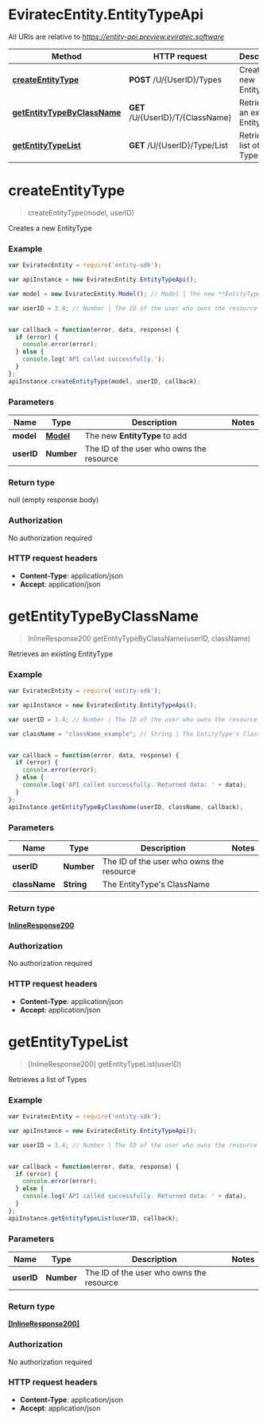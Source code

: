 # EviratecEntity.EntityTypeApi

All URIs are relative to *https://entity-api.preview.eviratec.software*

Method | HTTP request | Description
------------- | ------------- | -------------
[**createEntityType**](EntityTypeApi.md#createEntityType) | **POST** /U/{UserID}/Types | Creates a new EntityType
[**getEntityTypeByClassName**](EntityTypeApi.md#getEntityTypeByClassName) | **GET** /U/{UserID}/T/{ClassName} | Retrieves an existing EntityType
[**getEntityTypeList**](EntityTypeApi.md#getEntityTypeList) | **GET** /U/{UserID}/Type/List | Retrieves a list of Types


<a name="createEntityType"></a>
# **createEntityType**
> createEntityType(model, userID)

Creates a new EntityType



### Example
```javascript
var EviratecEntity = require('entity-sdk');

var apiInstance = new EviratecEntity.EntityTypeApi();

var model = new EviratecEntity.Model(); // Model | The new **EntityType** to add

var userID = 3.4; // Number | The ID of the user who owns the resource


var callback = function(error, data, response) {
  if (error) {
    console.error(error);
  } else {
    console.log('API called successfully.');
  }
};
apiInstance.createEntityType(model, userID, callback);
```

### Parameters

Name | Type | Description  | Notes
------------- | ------------- | ------------- | -------------
 **model** | [**Model**](Model.md)| The new **EntityType** to add | 
 **userID** | **Number**| The ID of the user who owns the resource | 

### Return type

null (empty response body)

### Authorization

No authorization required

### HTTP request headers

 - **Content-Type**: application/json
 - **Accept**: application/json

<a name="getEntityTypeByClassName"></a>
# **getEntityTypeByClassName**
> InlineResponse200 getEntityTypeByClassName(userID, className)

Retrieves an existing EntityType



### Example
```javascript
var EviratecEntity = require('entity-sdk');

var apiInstance = new EviratecEntity.EntityTypeApi();

var userID = 3.4; // Number | The ID of the user who owns the resource

var className = "className_example"; // String | The EntityType's ClassName


var callback = function(error, data, response) {
  if (error) {
    console.error(error);
  } else {
    console.log('API called successfully. Returned data: ' + data);
  }
};
apiInstance.getEntityTypeByClassName(userID, className, callback);
```

### Parameters

Name | Type | Description  | Notes
------------- | ------------- | ------------- | -------------
 **userID** | **Number**| The ID of the user who owns the resource | 
 **className** | **String**| The EntityType&#39;s ClassName | 

### Return type

[**InlineResponse200**](InlineResponse200.md)

### Authorization

No authorization required

### HTTP request headers

 - **Content-Type**: application/json
 - **Accept**: application/json

<a name="getEntityTypeList"></a>
# **getEntityTypeList**
> [InlineResponse200] getEntityTypeList(userID)

Retrieves a list of Types



### Example
```javascript
var EviratecEntity = require('entity-sdk');

var apiInstance = new EviratecEntity.EntityTypeApi();

var userID = 3.4; // Number | The ID of the user who owns the resource


var callback = function(error, data, response) {
  if (error) {
    console.error(error);
  } else {
    console.log('API called successfully. Returned data: ' + data);
  }
};
apiInstance.getEntityTypeList(userID, callback);
```

### Parameters

Name | Type | Description  | Notes
------------- | ------------- | ------------- | -------------
 **userID** | **Number**| The ID of the user who owns the resource | 

### Return type

[**[InlineResponse200]**](InlineResponse200.md)

### Authorization

No authorization required

### HTTP request headers

 - **Content-Type**: application/json
 - **Accept**: application/json


